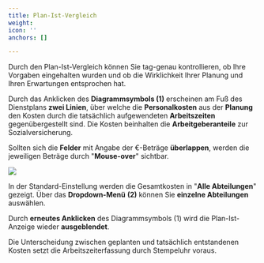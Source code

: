 ```yaml
---
title: Plan-Ist-Vergleich
weight: 
icon: ''
anchors: []

---
```

Durch den Plan-Ist-Vergleich können Sie tag-genau kontrollieren, ob Ihre Vorgaben eingehalten wurden und ob die Wirklichkeit Ihrer Planung und Ihren Erwartungen entsprochen hat.

Durch das Anklicken des **Diagrammsymbols (1)** erscheinen am Fuß des Dienstplans **zwei Linien**, über welche die **Personalkosten** aus der **Planung** den Kosten durch die tatsächlich aufgewendeten **Arbeitszeiten** gegenübergestellt sind. Die Kosten beinhalten die **Arbeitgeberanteile** zur Sozialversicherung.

Sollten sich die **Felder** mit Angabe der €-Beträge **überlappen**, werden die jeweiligen Beträge durch "**Mouse-over**" sichtbar.

![](https://s3.amazonaws.com/helpscout.net/docs/assets/5dd29b3f04286364bc91dcd3/images/5f12dd8804286306f8070bca/file-KBpRJL0adY.png)

In der Standard-Einstellung werden die Gesamtkosten in "**Alle Abteilungen**" gezeigt. Über das **Dropdown-Menü** **(2)** können Sie **einzelne Abteilungen** auswählen.

Durch **erneutes Anklicken** des Diagrammsymbols (1) wird die Plan-Ist-Anzeige wieder **ausgeblendet**.

Die Unterscheidung zwischen geplanten und tatsächlich entstandenen Kosten setzt die Arbeitszeiterfassung durch Stempeluhr voraus.